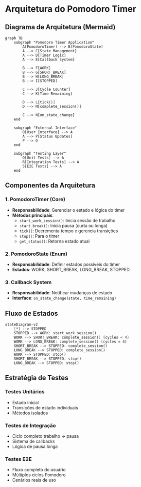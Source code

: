 # Arquitetura do Pomodoro Timer

## Diagrama de Arquitetura (Mermaid)

```mermaid
graph TB
    subgraph "Pomodoro Timer Application"
        A[PomodoroTimer] --> B[PomodoroState]
        A --> C[State Management]
        A --> D[Timer Logic]
        A --> E[Callback System]
        
        B --> F[WORK]
        B --> G[SHORT_BREAK]
        B --> H[LONG_BREAK]
        B --> I[STOPPED]
        
        C --> J[Cycle Counter]
        C --> K[Time Remaining]
        
        D --> L[tick()]
        D --> M[complete_session()]
        
        E --> N[on_state_change]
    end
    
    subgraph "External Interface"
        O[User Interface] --> A
        A --> P[Status Updates]
        P --> O
    end
    
    subgraph "Testing Layer"
        Q[Unit Tests] --> A
        R[Integration Tests] --> A
        S[E2E Tests] --> A
    end
```

## Componentes da Arquitetura

### 1. PomodoroTimer (Core)
- **Responsabilidade**: Gerenciar o estado e lógica do timer
- **Métodos principais**:
  - `start_work_session()`: Inicia sessão de trabalho
  - `start_break()`: Inicia pausa (curta ou longa)
  - `tick()`: Decrementa tempo e gerencia transições
  - `stop()`: Para o timer
  - `get_status()`: Retorna estado atual

### 2. PomodoroState (Enum)
- **Responsabilidade**: Definir estados possíveis do timer
- **Estados**: WORK, SHORT_BREAK, LONG_BREAK, STOPPED

### 3. Callback System
- **Responsabilidade**: Notificar mudanças de estado
- **Interface**: `on_state_change(state, time_remaining)`

## Fluxo de Estados

```mermaid
stateDiagram-v2
    [*] --> STOPPED
    STOPPED --> WORK: start_work_session()
    WORK --> SHORT_BREAK: complete_session() (cycles < 4)
    WORK --> LONG_BREAK: complete_session() (cycles = 4)
    SHORT_BREAK --> STOPPED: complete_session()
    LONG_BREAK --> STOPPED: complete_session()
    WORK --> STOPPED: stop()
    SHORT_BREAK --> STOPPED: stop()
    LONG_BREAK --> STOPPED: stop()
```

## Estratégia de Testes

### Testes Unitários
- Estado inicial
- Transições de estado individuais
- Métodos isolados

### Testes de Integração
- Ciclo completo trabalho → pausa
- Sistema de callbacks
- Lógica de pausa longa

### Testes E2E
- Fluxo completo do usuário
- Múltiplos ciclos Pomodoro
- Cenários reais de uso